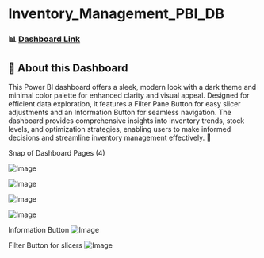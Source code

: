 # Inventory_Management_PBI_DB

### 📊 [Dashboard Link](https://app.powerbi.com/view?r=eyJrIjoiNGI1NGJjOTEtZTI2Yy00NjIzLWE5ZGMtNmMyNDhiMWQxNGZiIiwidCI6IjQ2NTRiNmYxLTBlNDctNDU3OS1hOGExLTAyZmU5ZDk0M2M3YiIsImMiOjl9)

## 📌 About this Dashboard

This Power BI dashboard offers a sleek, modern look with a dark theme and minimal color palette for enhanced clarity and visual appeal. Designed for efficient data exploration, it features a Filter Pane Button for easy slicer adjustments and an Information Button for seamless navigation. The dashboard provides comprehensive insights into inventory trends, stock levels, and optimization strategies, enabling users to make informed decisions and streamline inventory management effectively. 🚀

Snap of Dashboard Pages (4)

![Image](https://github.com/user-attachments/assets/5e5b0b81-7ed1-45e2-8e6b-0139d582d1d7)

![Image](https://github.com/user-attachments/assets/9425533b-1129-4ad8-935d-5eec6af74573)

![Image](https://github.com/user-attachments/assets/800b8efb-ce85-4a69-ae05-2191c5ddf128)

![Image](https://github.com/user-attachments/assets/25232590-f460-4458-8bc5-9339389d8ae7)

Information Button
![Image](https://github.com/user-attachments/assets/2c4d630e-fdb9-413f-a8a6-dca8f960549e)

Filter Button for slicers
![Image](https://github.com/user-attachments/assets/6c7a0e25-f6b9-4e08-b401-2e4c341a3b2d)

